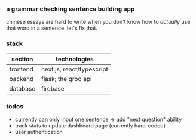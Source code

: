 ### a grammar checking sentence building app

chinese essays are hard to write when you don't know how to *actually* use that word in a sentence. let's fix that.

### stack
| section | technologies |
|----------|--------------------------|
| frontend | next.js; react/typescript |
| backend  | flask; the groq api     |
| database | firebase                 |

### todos
- currently can only input one sentence -> add "next question" ability
- track stats to update dashboard page (currently hard-coded)
- user authentication
